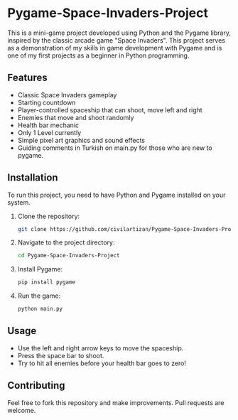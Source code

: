 # Pygame-Space-Invaders-Project

This is a mini-game project developed using Python and the Pygame library, inspired by the classic arcade game "Space Invaders". This project serves as a demonstration of my skills in game development with Pygame and is one of my first projects as a beginner in Python programming.

## Features

- Classic Space Invaders gameplay
- Starting countdown
- Player-controlled spaceship that can shoot, move left and right
- Enemies that move and shoot randomly
- Health bar mechanic
- Only 1 Level currently
- Simple pixel art graphics and sound effects
- Guiding comments in Turkish on main.py for those who are new to pygame.

## Installation

To run this project, you need to have Python and Pygame installed on your system.

1. Clone the repository:
    ```bash
    git clone https://github.com/civilartizan/Pygame-Space-Invaders-Project.git
    ```

2. Navigate to the project directory:
    ```bash
    cd Pygame-Space-Invaders-Project
    ```

3. Install Pygame:
    ```bash
    pip install pygame
    ```

4. Run the game:
    ```bash
    python main.py
    ```

## Usage

- Use the left and right arrow keys to move the spaceship.
- Press the space bar to shoot.
- Try to hit all enemies before your health bar goes to zero!

## Contributing

Feel free to fork this repository and make improvements. Pull requests are welcome.

